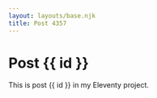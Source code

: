 ```yaml
---
layout: layouts/base.njk
title: Post 4357
---
```


# Post {{ id }}

This is post {{ id }} in my Eleventy project.
